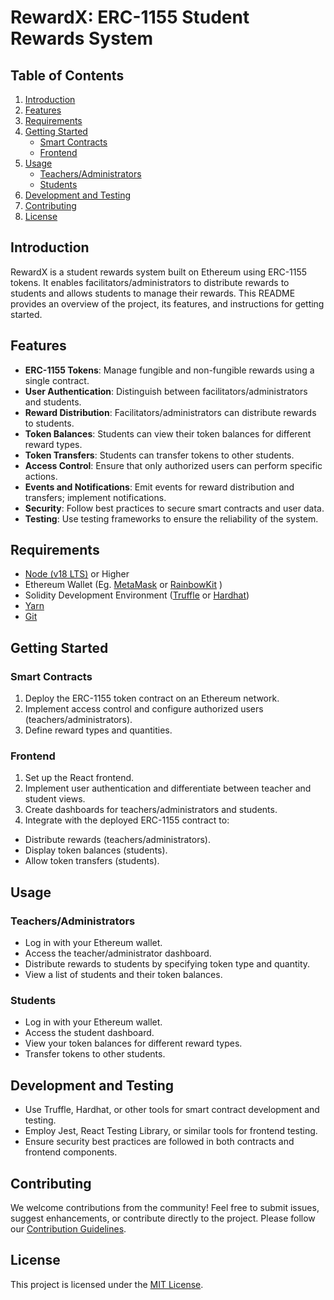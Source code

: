 # RewardX: ERC-1155 Student Rewards System

## Table of Contents
1. [Introduction](#introduction)
2. [Features](#features)
3. [Requirements](#requirements)
4. [Getting Started](#getting-started)
   - [Smart Contracts](#smart-contracts)
   - [Frontend](#frontend)
5. [Usage](#usage)
   - [Teachers/Administrators](#teachersadministrators)
   - [Students](#students)
6. [Development and Testing](#development-and-testing)
7. [Contributing](#contributing)
8. [License](#license)

## Introduction
RewardX is a student rewards system built on Ethereum using ERC-1155 tokens. It enables facilitators/administrators to distribute rewards to students and allows students to manage their rewards. This README provides an overview of the project, its features, and instructions for getting started.

## Features
- **ERC-1155 Tokens**: Manage fungible and non-fungible rewards using a single contract.
- **User Authentication**: Distinguish between facilitators/administrators and students.
- **Reward Distribution**: Facilitators/administrators can distribute rewards to students.
- **Token Balances**: Students can view their token balances for different reward types.
- **Token Transfers**: Students can transfer tokens to other students.
- **Access Control**: Ensure that only authorized users can perform specific actions.
- **Events and Notifications**: Emit events for reward distribution and transfers; implement notifications.
- **Security**: Follow best practices to secure smart contracts and user data.
- **Testing**: Use testing frameworks to ensure the reliability of the system.

## Requirements
- [Node (v18 LTS)](https://nodejs.org/en/download) or Higher
- Ethereum Wallet (Eg. [MetaMask](https://metamask.io/) or [RainbowKit](https://www.rainbowkit.com/docs/introduction) )
- Solidity Development Environment ([Truffle](https://trufflesuite.com/docs/truffle) or [Hardhat](https://hardhat.org/hardhat-runner/docs/getting-started#overview))
- [Yarn](https://yarnpkg.com/getting-started/install)
- [Git](https://git-scm.com/downloads)

## Getting Started
### Smart Contracts
1. Deploy the ERC-1155 token contract on an Ethereum network.
2. Implement access control and configure authorized users (teachers/administrators).
3. Define reward types and quantities.

### Frontend
1. Set up the React frontend.
2. Implement user authentication and differentiate between teacher and student views.
3. Create dashboards for teachers/administrators and students.
4. Integrate with the deployed ERC-1155 contract to:
  - Distribute rewards (teachers/administrators).
  - Display token balances (students).
  - Allow token transfers (students).

## Usage
### Teachers/Administrators
- Log in with your Ethereum wallet.
- Access the teacher/administrator dashboard.
- Distribute rewards to students by specifying token type and quantity.
- View a list of students and their token balances.

### Students
- Log in with your Ethereum wallet.
- Access the student dashboard.
- View your token balances for different reward types.
- Transfer tokens to other students.

## Development and Testing
- Use Truffle, Hardhat, or other tools for smart contract development and testing.
- Employ Jest, React Testing Library, or similar tools for frontend testing.
- Ensure security best practices are followed in both contracts and frontend components.

## Contributing
We welcome contributions from the community! Feel free to submit issues, suggest enhancements, or contribute directly to the project. Please follow our [Contribution Guidelines](CONTRIBUTING.md).

## License
This project is licensed under the [MIT License](LICENSE).